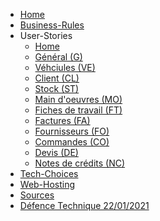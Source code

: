 <ul>
    <li><a href="/MMichotte/SLG_APP/wiki">Home</a></li>
    <li><a href="Business-Rules">Business-Rules</a></li>
    <li> User-Stories
        <ul>
            <li><a href="US_0_home">Home</a></li>
            <li><a href="US_1_general">Général (G)</a></li>
            <li><a href="US_2_vehicules">Véhciules (VE)</a></li>
            <li><a href="US_3_clients">Client (CL)</a></li>
            <li><a href="US_4_stock">Stock (ST)</a></li>
            <li><a href="US_5_main-oeuvres">Main d'oeuvres (MO)</a></li>
            <li><a href="US_6_fiches-travail">Fiches de travail (FT)</a></li>
            <li><a href="US_7_factures">Factures (FA)</a></li>
            <li><a href="US_8_fournisseurs">Fournisseurs (FO)</a></li>
            <li><a href="US_9_commandes">Commandes (CO)</a></li>
            <li><a href="US_10_devis">Devis (DE)</a></li>
            <li><a href="US_11_note-credit">Notes de crédits (NC)</a></li>
        </ul>
    </li>
    <li><a href="Tech-Choices">Tech-Choices</a></li>
    <li><a href="Web-Hosting">Web-Hosting</a></li>
    <li><a href="Sources">Sources</a></li>
    <li><a href="Defense-Technique">Défence Technique 22/01/2021</a></li>
</ul>